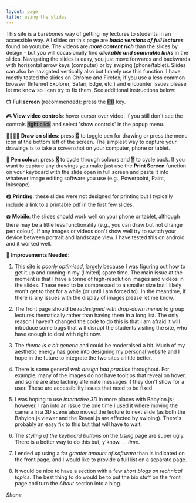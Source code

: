 ```yaml
---
layout: page
title: using the slides
---
```


This site is a barebones way of getting my lectures to students in an accessible way. All slides on this page are ***basic versions of full lectures*** found on youtube. The videos are ***more content rich*** than the slides by design - but you will occasionally find ***clickable and scannable links*** in the slides. Navigating the slides is easy, you just move forwards and backwards with horizontal arrow keys (computer) or by swiping (phone/tablet). Slides can also be navigated vertically also but I rarely use this function. I have mostly tested the slides on Chrome and Firefox; if you use a less common browser (Internet Explorer, Safari, Edge, etc.) and encounter issues please let me know so I can try to fix them. See additional instructions below:  
  
📺 **Full screen** (recommended): press the <mark style="background-color: rgb(153, 153, 153);outline-color: white;outline-style: solid;">F11</mark> key.  

🎮 **View video controls**: hover cursor over video. If you still don't see the controls <mark style="background-color: rgb(153, 153, 153);outline-color: white;outline-style: solid;">right click</mark> and select 'show controls' in the popup menu. 
<!-- 🔎**Zoom in**: press <mark style="background-color: rgb(153, 153, 153);outline-color: white;outline-style: solid;">alt+leftmousebutton</mark>   -->

👨‍🎨👩‍🎨 **Draw on slides**: press <mark style="background-color: rgb(153, 153, 153);outline-color: white;outline-style: solid;">C</mark> to toggle pen for drawing or press the menu icon at the bottom left of the screen. The simplest way to capture your drawings is to take a screenshot on your computer, phone or tablet. 

🌈 **Pen colour**: press <mark style="background-color: rgb(153, 153, 153);outline-color: white;outline-style: solid;">X</mark> to cycle through colours and <mark style="background-color: rgb(153, 153, 153);outline-color: white;outline-style: solid;">Y</mark> to cycle back. If you want to capture any drawings you make just use the **Print Screen** function on your keyboard with the slide open in full screen and paste it into whatever image editing software you use (e.g., Powerpoint, Paint, Inkscape).

:printer: **Printing**: these slides were not designed for printing but I typically include a link to a printable pdf in the first few slides.

:phone: **Mobile**: the slides should work well on your phone or tablet, although there may be a little less functionality (e.g., you can draw but not change pen colour). If any images or videos don't show well try to switch your device between portrait and landscape view. I have tested this on android and it worked well.

🚩 **Improvements Needed**: 

1. This site is *poorly optimised*, largely because I was figuring out how to get it up and running in my (limited) spare time. The main issue at the moment is that I have a tonne of high-resolution images and videos in the slides. These need to be compressed to a smaller size but I likely won't get to that for a while (or until I am forced to). In the meantime, if there is any issues with the display of images please let me know.

2. The front page should be *redesigned with drop-down menus* to group lectures thematically rather than having them in a long list. The only reason I haven't changed the code to do this is that I am afraid it will introduce some bugs that will disrupt the students visiting the site, who have enough to deal with right now.

3. The *theme is a bit generic* and could be modernised a bit. Much of my aesthetic energy has gone into designing [my personal website](https://edibotopic.com/) and I hope in the future to integrate the two sites a little better.

4. There is some general *web design bad practice* throughout. For example, many of the images do not have tooltips that reveal on hover, and some are also lacking alternate messages if they don't show for a user. These are accessibility issues that need to be fixed.

5. I was hoping to use *interactive 3D* in more places with Babylon.js; however, I ran into an issue the one time I used it where moving the camera in a 3D scene also moved the lecture to next slide (as both the Babylon.js viewer and the Reveal.js are affected by swiping). There's probably an easy fix to this but that will have to wait.

6. The *styling of the keyboard buttons* on the *Using* page are super ugly. There is a better way to do this but, y'know. . . *time*.

7. I ended up using a far *greater amount of software* than is indicated on the front page, and I would like to provide a full list on a separate page.

8. It would be nice to have a section with a few *short blogs on technical topics*. The best thing to do would be to put the bio stuff on the front page and turn the *About* section into a blog.

*Shane*

